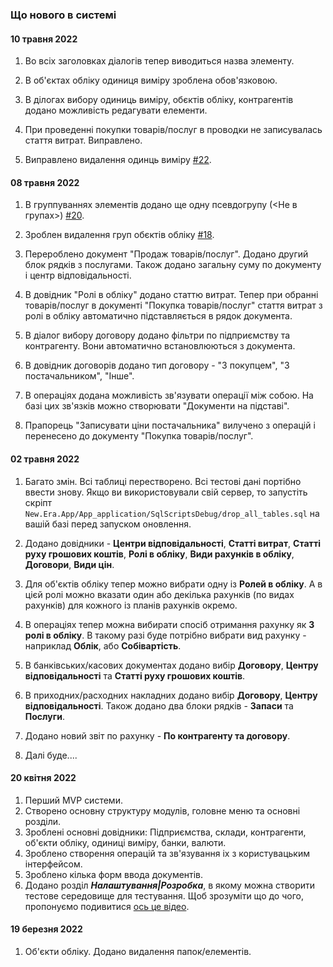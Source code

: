 ﻿### Що нового в системі

#### 10 травня 2022

1. Во всіх заголовках діалогів тепер виводиться назва элементу. 

2. В об'єктах обліку одиниця виміру зроблена обов'язковою.

3. В ділогах вибору одиниць виміру, обєктів обліку, контрагентів додано можливість 
редагувати елементи.

4. При проведенні покупки товарів/послуг в проводки не записувалась стаття витрат. Виправлено.

6. Виправлено видалення одинць виміру
    [#22](https://github.com/new-era-uk/New.Era/issues/22).


#### 08 травня 2022

1. В группуваннях элементів додано ще одну псевдогрупу (<Не в групах>)
    [#20](https://github.com/new-era-uk/New.Era/issues/20).

2. Зроблен видалення груп обєктів обліку
    [#18](https://github.com/new-era-uk/New.Era/issues/18).

3. Перероблено документ "Продаж товарів/послуг". Додано другий блок рядків з послугами. 
Також додано загальну суму по документу і центр відповідальності.

4. В довідник "Ролі в обліку" додано статтю витрат. Тепер при обранні товарів/послуг в 
документі "Покупка товарів/послуг" стаття витрат з ролі в обліку автоматично підставляється в рядок документа.

5. В діалог вибору договору додано фільтри по підприємству та контрагенту. 
 Вони автоматично встановлюються з документа.

6. В довідник договорів додано тип договору - "З покупцем", "З постачальником", "Інше".

7. В операціях додана можливість зв'язувати операції між собою. На базі цих 
зв'язків можно створювати "Документи на підставі".

8. Прапорець "Записувати ціни постачальника" вилучено з операцій і перенесено
до документу "Покупка товарів/послуг".


#### 02 травня 2022
1. Багато змін. Всі таблиці перестворено. Всі тестові дані портібно ввести знову. 
   Якщо ви використовували свій сервер, то запустіть скріпт `New.Era.App/App_application/SqlScriptsDebug/drop_all_tables.sql` 
   на вашій базі перед запуском оновлення.

2. Додано довідники - **Центри відповідальності**, **Статті витрат**, **Статті руху грошових коштів**,
   **Ролі в обліку**, **Види рахунків в обліку**, **Договори**, **Види цін**.

3. Для об'єктів обліку тепер можно вибрати одну із **Ролей в обліку**. А в 
   цієй ролі можно вказати один або декілька рахунків (по видах рахунків) для кожного 
   із планів рахунків окремо.

4. В операціях тепер можна вибирати спосіб отримання рахунку як **З ролі в обліку**. 
   В такому разі буде потрібно вибрати вид рахунку - наприклад **Облік**, або **Собівартість**.

5. В банківських/касових документах додано вибір **Договору**, **Центру відповідальності** та **Статті руху грошових коштів**.

6. В приходних/расходних накладних додано вибір **Договору**, **Центру відповідальності**.
   Також додано два блоки рядків - **Запаси** та **Послуги**.

7. Додано новий звіт по рахунку - **По контрагенту та договору**.

8. Далі буде....

#### 20 квітня 2022
1. Перший MVP системи. 
1. Створено основну структуру модулів, головне меню та основні розділи.
2. Зроблені основні довідники: Підприємства, склади, контрагенти, об'єкти обліку, одиниці виміру, 
банки, валюти.
3. Зроблено створення операцій та зв'язування іх з користувацьким інтерфейсом.
4. Зроблено кілька форм ввода документів.
5. Додано розділ ***Налаштування|Розробка***, в якому можна створити 
тестове середовище для тестування. Щоб зрозуміти що до чого, 
пропонуємо подивитися [ось це відео](https://www.facebook.com/100026432812347/videos/3041080092873087).


#### 19 березня 2022

1. Об'єкти обліку. Додано видалення папок/елементів.


